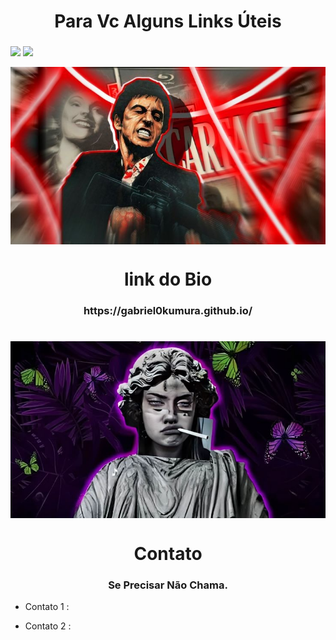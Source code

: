 <h1 align="center">Para Vc Alguns Links Úteis</h1>
<h3 align="center"></h3>


<div>
  
<a href="https://www.instagram.com/gabriel.okumura_?igsh=ajRqNndjenl1NjI0" target="_blank"><img loading="lazy" src="https://img.shields.io/badge/-Instagram-%23E4405F?style=for-the-badge&logo=instagram&logoColor=white" target="_blank"></a>
<a href="https://open.spotify.com/user/31mojyts442bkh4uvlla3yyfmi6u?si=q_aM6B2xQGOEw7qZ5t3oEg" target="_blank"><img loading="lazy" src="https://img.shields.io/badge/spotify-9146FF?style=for-the-badge&logo=spotify&logoColor=white" target="_blank"></a>
</div>

<div align="center">
<img style="display: block;-webkit-user-select: none;margin: auto;background-color: hsl(0, 0%, 90%);" src="img.jpg" width='800'>
</div>

<h1 align="center"></h1>
<h1 align="center">link do Bio</h1>
<h3 align="center">https://gabriel0kumura.github.io/</h3>
<h1 align="center"></h1>

<div align="center">
<img style="display: block;-webkit-user-select: none;margin: auto;background-color: hsl(0, 0%, 90%);" src="img2.jpg" width='800'>
</div>

<h1 align="center"></h1>

<h1 align="center">Contato</h1>

<h3 align="center">Se Precisar Não Chama. </h3>

  - Contato 1 : [](https://www.instagram.com/gabriel.okumura_?igsh=ajRqNndjenl1NjI0)

  - Contato 2 : [](https://www.instagram.com/gabriel.okumura_?igsh=ajRqNndjenl1NjI0)
